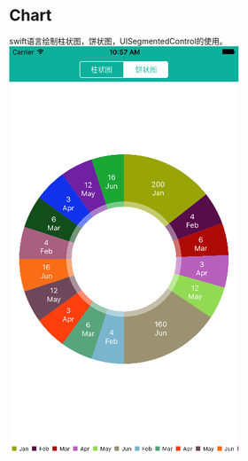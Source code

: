 # Chart
swift语言绘制柱状图，饼状图，UISegmentedControl的使用。
![image](https://github.com/mixueer/Chart/blob/master/Simulator%20Screen%20Shot%20a.png)
